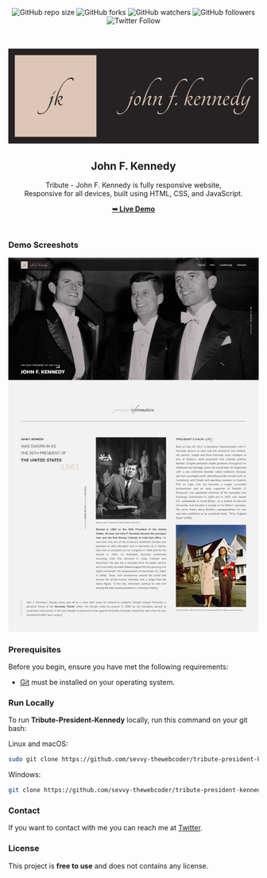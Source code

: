 <div align="center">
  

  ![GitHub repo size](https://img.shields.io/github/repo-size/sevvy-thewebcoder/tribute-president-kennedy?style=for-the-badge)
  ![GitHub forks](https://img.shields.io/github/forks/sevvy-thewebcoder/tribute-president-kennedy?style=for-the-badge)
  ![GitHub watchers](https://img.shields.io/github/watchers/sevvy-thewebcoder/tribute-president-kennedy?style=for-the-badge)
  ![GitHub followers](https://img.shields.io/github/followers/sevvy-thewebcoder?style=for-the-badge)
  ![Twitter Follow](https://img.shields.io/twitter/follow/webcodersevvy?style=for-the-badge)
  
  

  <br />
  <br />
  
  <img src="./readme-images/project-logo.png" />

  <h2 align="center">John F. Kennedy</h2>

  Tribute - John F. Kennedy is fully responsive website, <br />Responsive for all devices, built using HTML, CSS, and JavaScript.

  <a href="https://sevvy-thewebcoder.github.io/tribute-president-kennedy/"><strong>➥ Live Demo</strong></a>

</div>

<br />

### Demo Screeshots

![Tribute - John F. Kennedy Desktop Demo](./readme-images/desktop.png "Desktop Demo")

### Prerequisites

Before you begin, ensure you have met the following requirements:

* [Git](https://git-scm.com/downloads "Download Git") must be installed on your operating system.

### Run Locally

To run **Tribute-President-Kennedy** locally, run this command on your git bash:

Linux and macOS:

```bash
sudo git clone https://github.com/sevvy-thewebcoder/tribute-president-kennedy.git
```

Windows:

```bash
git clone https://github.com/sevvy-thewebcoder/tribute-president-kennedy.git
```

### Contact

If you want to contact with me you can reach me at [Twitter](https://www.twitter.com/webcodersevvy).

### License

This project is **free to use** and does not contains any license.